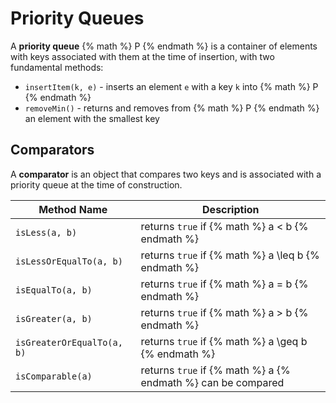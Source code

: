 # Priority Queues

A **priority queue** {% math %} P {% endmath %} is a container of elements with keys associated with them at the time of insertion, with two fundamental methods:
- `insertItem(k, e)` - inserts an element `e` with a key `k` into {% math %} P {% endmath %}
- `removeMin()` - returns and removes from {% math %} P {% endmath %} an element with the smallest key

## Comparators

A **comparator** is an object that compares two keys and is associated with a priority queue at the time of construction.

| Method Name | Description |
| ----------- | ----------- |
| `isLess(a, b)` | returns `true` if {% math %} a < b {% endmath %} |
| `isLessOrEqualTo(a, b)` | returns `true` if {% math %} a \leq b {% endmath %} |
| `isEqualTo(a, b)` | returns `true` if {% math %} a = b {% endmath %} |
| `isGreater(a, b)` | returns `true` if {% math %} a > b {% endmath %} |
| `isGreaterOrEqualTo(a, b)` | returns `true` if {% math %} a \geq b {% endmath %} |
| `isComparable(a)` | returns `true` if {% math %} a {% endmath %} can be compared |